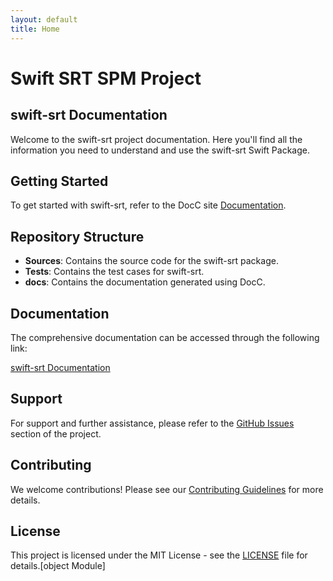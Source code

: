 ```yaml
---
layout: default
title: Home
---
```


# Swift SRT SPM Project

## swift-srt Documentation

Welcome to the swift-srt project documentation. Here you'll find all the information you need to understand and use the swift-srt Swift Package.

## Getting Started

To get started with swift-srt, refer to the DocC site [Documentation](https://helperbug.github.io/swift-srt/documentation/swiftsrt/).

## Repository Structure

- **Sources**: Contains the source code for the swift-srt package.
- **Tests**: Contains the test cases for swift-srt.
- **docs**: Contains the documentation generated using DocC.

## Documentation

The comprehensive documentation can be accessed through the following link:

[swift-srt Documentation](https://helperbug.github.io/swift-srt/documentation/swiftsrt/)

## Support

For support and further assistance, please refer to the [GitHub Issues](https://github.com/helperbug/swift-srt/issues) section of the project.

## Contributing

We welcome contributions! Please see our [Contributing Guidelines](https://github.com/helperbug/swift-srt/blob/main/CONTRIBUTING.md) for more details.

## License

This project is licensed under the MIT License - see the [LICENSE](https://github.com/helperbug/swift-srt/blob/main/LICENSE) file for details.<!doctype html><html lang="en-US"><head><meta charset="utf-8"><meta http-equiv="X-UA-Compatible" content="IE=edge"><meta name="viewport" content="width=device-width,initial-scale=1,viewport-fit=cover"><link rel="icon" href="/favicon.ico"><link rel="mask-icon" href="/favicon.svg" color="#333333"><title>Documentation</title><script>var baseUrl = "/"</script><script defer="defer" src="/js/chunk-vendors.bdb7cbba.js"></script><script defer="defer" src="/js/index.2871ffbd.js"></script><link href="/css/index.ff036a9e.css" rel="stylesheet"></head><body data-color-scheme="auto"><noscript>[object Module]</noscript><div id="app"></div></body></html>
